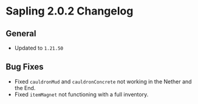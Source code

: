 # Sapling 2.0.2 Changelog

## General
- Updated to `1.21.50`

## Bug Fixes
- Fixed `cauldronMud` and `cauldronConcrete` not working in the Nether and the End.
- Fixed `itemMagnet` not functioning with a full inventory.